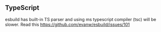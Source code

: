 ## TypeScript
esbuild has built-in TS parser and using ms typescript compiler (tsc) will be slower.
Read this https://github.com/evanw/esbuild/issues/101

